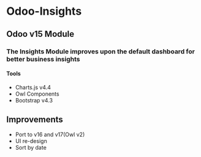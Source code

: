 # Odoo-Insights

## Odoo v15 Module
### The Insights Module improves upon the default dashboard for better business insights

#### Tools
* Charts.js v4.4
* Owl Components
* Bootstrap v4.3

## Improvements
* Port to v16 and v17(Owl v2)
* UI re-design
* Sort by date
